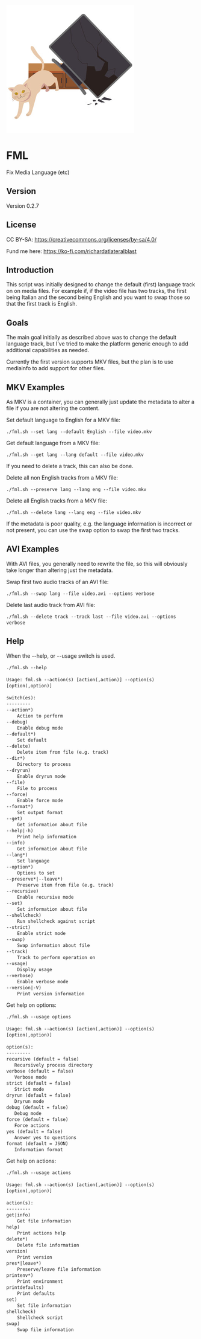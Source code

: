 ![FML](fml.jpg)

FML
===

Fix Media Language (etc)

Version
-------

Version 0.2.7

License
-------

CC BY-SA: https://creativecommons.org/licenses/by-sa/4.0/

Fund me here: https://ko-fi.com/richardatlateralblast

Introduction
------------

This script was initially designed to change the default (first) language track on on media files.
For example if, if the video file has two tracks, the first being Italian and the
second being English and you want to swap those so that the first track is English.

Goals
-----

The main goal initially as described above was to change the default language track,
but I've tried to make the platform generic enough to add additional capabilities as needed.

Currently the first version supports MKV files, but the plan is to use mediainfo
to add support for other files.

MKV Examples
------------

As MKV is a container, you can generally just update the metadata to alter a file if you are not altering the content.

Set default language to English for a MKV file:

```
./fml.sh --set lang --default English --file video.mkv
```

Get default language from a MKV file:

```
./fml.sh --get lang --lang default --file video.mkv
```

If you need to delete a track, this can also be done.

Delete all non English tracks from a MKV file:

```
./fml.sh --preserve lang --lang eng --file video.mkv
```

Delete all English tracks from a MKV file:

```
./fml.sh --delete lang --lang eng --file video.mkv
```

If the metadata is poor quality, e.g. the language information is incorrect or not present,
you can use the swap option to swap the first two tracks.

AVI Examples
------------

With AVI files, you generally need to rewrite the file, so this will obviously take longer
than altering just the metadata.

Swap first two audio tracks of an AVI file:

```
./fml.sh --swap lang --file video.avi --options verbose
```

Delete last audio track from AVI file:

```
./fml.sh --delete track --track last --file video.avi --options verbose
```

Help
----

When the --help, or --usage switch is used.

```
./fml.sh --help

Usage: fml.sh --action(s) [action(,action)] --option(s) [option(,option)]

switch(es):
---------
--action*)
    Action to perform
--debug)
    Enable debug mode
--default*)
    Set default
--delete)
    Delete item from file (e.g. track)
--dir*)
    Directory to process
--dryrun)
    Enable dryrun mode
--file)
    File to process
--force)
    Enable force mode
--format*)
    Set output format
--get)
    Get information about file
--help|-h)
    Print help information
--info)
    Get information about file
--lang*)
    Set language
--option*)
    Options to set
--preserve*|--leave*)
    Preserve item from file (e.g. track)
--recursive)
    Enable recursive mode
--set)
    Set information about file
--shellcheck)
    Run shellcheck against script
--strict)
    Enable strict mode
--swap)
    Swap information about file
--track)
    Track to perform operation on
--usage)
    Display usage
--verbose)
    Enable verbose mode
--version|-V)
    Print version information
```

Get help on options:

```
./fml.sh --usage options

Usage: fml.sh --action(s) [action(,action)] --option(s) [option(,option)]

option(s):
---------
recursive (default = false)
   Recursively process directory
verbose (default = false)
   Verbose mode
strict (default = false)
   Strict mode
dryrun (default = false)
   Dryrun mode
debug (default = false)
   Debug mode
force (default = false)
   Force actions
yes (default = false)
   Answer yes to questions
format (default = JSON)
   Information format
```

Get help on actions:

```
./fml.sh --usage actions

Usage: fml.sh --action(s) [action(,action)] --option(s) [option(,option)]

action(s):
---------
get|info)
    Get file information
help)
    Print actions help
delete*)
    Delete file information
version)
    Print version
pres*|leave*)
    Preserve/leave file information
printenv*)
    Print environment
printdefaults)
    Print defaults
set)
    Set file information
shellcheck)
    Shellcheck script
swap)
    Swap file information
```
